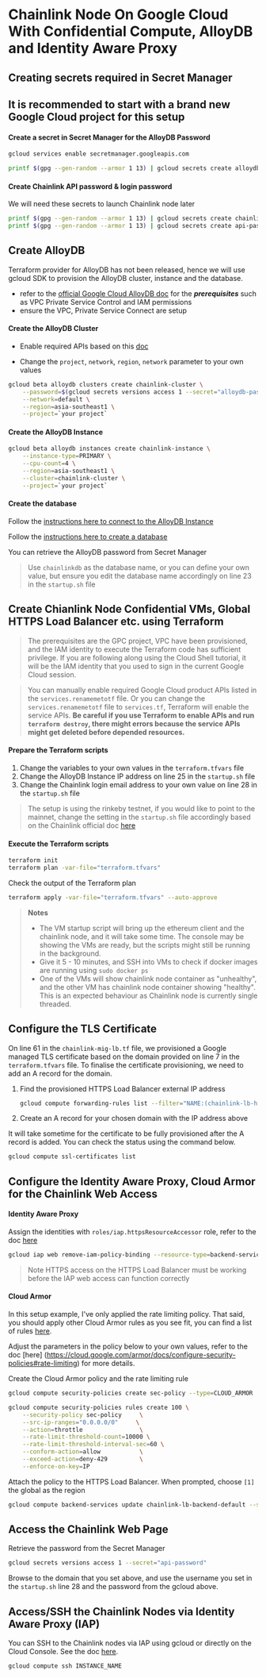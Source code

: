 # Chainlink Node On Google Cloud With Confidential Compute, AlloyDB and Identity Aware Proxy 
## Creating secrets required in Secret Manager
## It is recommended to start with a brand new Google Cloud project for this setup
#### Create a secret in Secret Manager for the AlloyDB Password

```bash
gcloud services enable secretmanager.googleapis.com
```

```bash
printf $(gpg --gen-random --armor 1 13) | gcloud secrets create alloydb-password --data-file=-
```

#### Create Chainlink API password & login password
We will need these secrets to launch Chainlink node later
```bash
printf $(gpg --gen-random --armor 1 13) | gcloud secrets create chainlink-password --data-file=-
printf $(gpg --gen-random --armor 1 13) | gcloud secrets create api-password --data-file=-
```

## Create AlloyDB
Terraform provider for AlloyDB has not been released, hence we will use gcloud SDK to provision the AlloyDB cluster, instance and the database.

* refer to the [official Google Cloud AlloyDB doc](https://cloud.google.com/alloydb/docs/cluster-create) for the ***prerequisites*** such as VPC Private Service Control and IAM permissions
* ensure the VPC, Private Service Connect are setup


#### Create the AlloyDB Cluster

* Enable required APIs based on this [doc](https://cloud.google.com/alloydb/docs/project-enable-access)

* Change the `project`, `network`, `region`, `network` parameter to your own values 
```bash
gcloud beta alloydb clusters create chainlink-cluster \
    --password=$(gcloud secrets versions access 1 --secret="alloydb-password") \
    --network=default \
    --region=asia-southeast1 \
    --project=`your project`

```
#### Create the AlloyDB Instance

```bash
gcloud beta alloydb instances create chainlink-instance \
    --instance-type=PRIMARY \
    --cpu-count=4 \
    --region=asia-southeast1 \
    --cluster=chainlink-cluster \
    --project=`your project`

```
#### Create the database
Follow the [instructions here to connect to the AlloyDB Instance](https://cloud.google.com/alloydb/docs/connect-psql)

Follow the [instructions here to create a database](https://cloud.google.com/alloydb/docs/database-create)

You can retrieve the AlloyDB password from Secret Manager

>Use `chainlinkdb` as the database name, or you can define your own value, but ensure you edit the database name accordingly on line 23 in the `startup.sh` file



## Create Chianlink Node Confidential VMs, Global HTTPS Load Balancer etc. using Terraform


> The prerequisites are the GPC project, VPC have been provisioned, and the IAM identity to execute the Terraform code has sufficient privilege. If you are following along using the Cloud Shell tutorial, it will be the IAM identity that you used to sign in the current Google Cloud session.

> You can manually enable required Google Cloud product APIs listed in the `services.renamemetotf` file. Or you can change the `services.renamemetotf` file to `services.tf`, Terraform will enable the service APIs. **Be careful if you use Terraform to enable APIs and run `terraform destroy`, there might errors because the service APIs might get deleted before depended resources.**   

#### Prepare the Terraform scripts
1. Change the variables to your own values in the `terraform.tfvars` file
2. Change the AlloyDB Instance IP address on line 25 in the `startup.sh` file
3. Change the Chainlink login email address to your own value on line 28 in the `startup.sh` file

> The setup is using the rinkeby testnet, if you would like to point to the mainnet, change the setting in the `startup.sh` file accordingly based on the Chainlink official doc [here](https://docs.chain.link/docs/running-a-chainlink-node/)

#### Execute the Terraform scripts
```bash
terraform init
terraform plan -var-file="terraform.tfvars"
```
Check the output of the Terraform plan

```bash
terraform apply -var-file="terraform.tfvars" --auto-approve
```

> **Notes** 
> * The VM startup script will bring up the ethereum client and the chainlink node, and it will take some time. The console may be showing the VMs are ready, but the scripts might still be running in the background. 
> * Give it 5 - 10 minutes, and SSH into VMs to check if docker images are running using `sudo docker ps`
> * One of the VMs will show chainlink node container as "unhealthy", and the other VM has chainlink node container showing "healthy". This is an expected behaviour as Chainlink node is currently single threaded.

## Configure the TLS Certificate
On line 61 in the `chainlink-mig-lb.tf` file, we provisioned a Google managed TLS certificate based on the domain provided on line 7 in the `terraform.tfvars` file. To finalise the certificate provisioning, we need to add an A record for the domain.

1. Find the provisioned HTTPS Load Balancer external IP address
   ```bash
   gcloud compute forwarding-rules list --filter="NAME:(chainlink-lb-https)"
   ```
2. Create an A record for your chosen domain with the IP address above

It will take sometime for the certificate to be fully provisioned after the A record is added. You can check the status using the command below.

```bash
gcloud compute ssl-certificates list
```

## Configure the Identity Aware Proxy, Cloud Armor for the Chainlink Web Access
#### Identity Aware Proxy
Assign the identities with `roles/iap.httpsResourceAccessor` role, refer to the doc [here](https://cloud.google.com/iap/docs/managing-access)

```bash
gcloud iap web remove-iam-policy-binding --resource-type=backend-services --service=chainlink-lb-backend-default --member='user:your@user.com' --role='roles/iap.httpsResourceAccessor'

```

> Note HTTPS access on the HTTPS Load Balancer must be working before the IAP web access can function correctly

#### Cloud Armor
In this setup example, I've only applied the rate limiting policy. That said, you should apply other Cloud Armor rules as you see fit, you can find a list of rules [here](https://cloud.google.com/armor/docs/configure-security-policies).

Adjust the parameters in the policy below to your own values, refer to the doc [here] (https://cloud.google.com/armor/docs/configure-security-policies#rate-limiting) for more details.

Create the Cloud Armor policy and the rate limiting rule
```bash
gcloud compute security-policies create sec-policy --type=CLOUD_ARMOR

gcloud compute security-policies rules create 100 \
    --security-policy sec-policy     \
    --src-ip-ranges="0.0.0.0/0"     \
    --action=throttle                \
    --rate-limit-threshold-count=10000 \
    --rate-limit-threshold-interval-sec=60 \
    --conform-action=allow           \
    --exceed-action=deny-429         \
    --enforce-on-key=IP
```

Attach the policy to the HTTPS Load Balancer. When prompted, choose `[1]` the global as the region
```bash
gcloud compute backend-services update chainlink-lb-backend-default --security-policy=sec-policy
```

## Access the Chainlink Web Page
Retrieve the password from the Secret Manager
```bash
gcloud secrets versions access 1 --secret="api-password"
```

Browse to the domain that you set above, and use the username you set in the `startup.sh` line 28 and the password from the gcloud above. 

## Access/SSH the Chainlink Nodes via Identity Aware Proxy (IAP)

You can SSH to the Chainlink nodes via IAP using gcloud or directly on the Cloud Console. See the doc [here](https://cloud.google.com/iap/docs/using-tcp-forwarding#tunneling_ssh_connections).
```bash
gcloud compute ssh INSTANCE_NAME
```